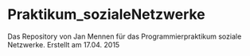 # Praktikum_sozialeNetzwerke
Das Repository von Jan Mennen für das Programmierpraktikum soziale Netzwerke.
Erstellt am 17.04. 2015
